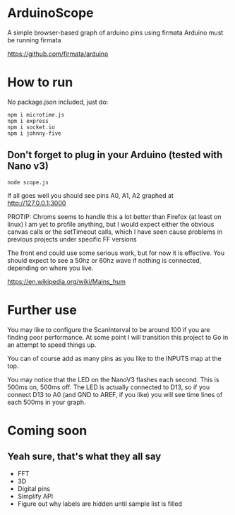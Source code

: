 # ArduinoScope
A simple browser-based graph of arduino pins using firmata
Arduino must be running firmata

https://github.com/firmata/arduino

# How to run 
No package.json included, just do:

``` 
npm i microtime.js 
npm i express 
npm i socket.io 
npm i johnny-five
```

## Don't forget to plug in your Arduino (tested with Nano v3)

``` node scope.js ```

If all goes well you should see pins A0, A1, A2 graphed at http://127.0.0.1:3000

PROTIP: Chroms seems to handle this a lot better than Firefox (at least on linux)
I am yet to profile anything, but I would expect either the obvious canvas calls or the 
 setTimeout calls, which I have seen cause problems in previous projects under specific FF versions

The front end could use some serious work, but for now it is effective. You should 
expect to see a 50hz or 60hz wave if nothing is connected, depending on where you live.

https://en.wikipedia.org/wiki/Mains_hum

# Further use

You may like to configure the ScanInterval to be around 100 if you are finding poor performance.
At some point I will transition this project to Go in an attempt to speed things up.

You can of course add as many pins as you like to the INPUTS map at the top.

You may notice that the LED on the NanoV3 flashes each second. This is 500ms on, 500ms off. 
The LED is actually connected to D13, so if you connect D13 to A0 (and GND to AREF, if you like)
you will see time lines of each 500ms in your graph.

# Coming soon
## Yeah sure, that's what they all say

- FFT
- 3D
- Digital pins
- Simplify API
- Figure out why labels are hidden until sample list is filled